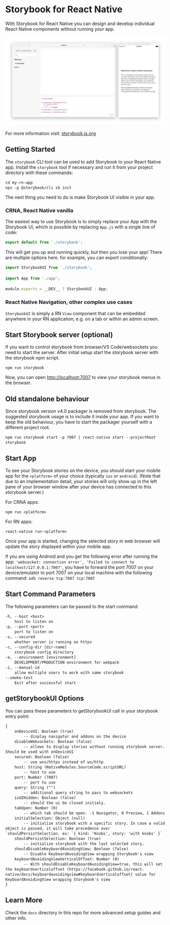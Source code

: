 # Storybook for React Native

With Storybook for React Native you can design and develop individual React Native components without running your app.

![Storybook Screenshot](docs/assets/readme/screenshot.png)

For more information visit: [storybook.js.org](https://storybook.js.org)

## Getting Started

The `storybook` CLI tool can be used to add Storybook to your React Native app. Install the `storybook` tool if necessary and run it from your project directory with these commands:

```shell
cd my-rn-app
npx -p @storybook/cli sb init
```

The next thing you need to do is make Storybook UI visible in your app.

### CRNA, React Native vanilla

The easiest way to use Storybook is to simply replace your App with the Storybook UI, which is possible by replacing `App.js` with a single line of code:

```js
export default from './storybook';
```

This will get you up and running quickly, but then you lose your app!
There are multiple options here. for example, you can export conditionally:

```js
import StorybookUI from './storybook';

import App from './app';

module.exports = __DEV__ ? StorybookUI : App;
```

### React Native Navigation, other complex use cases

`StorybookUI` is simply a RN `View` component that can be embedded anywhere in your RN application, e.g. on a tab or within an admin screen.

## Start Storybook server (optional)

If you want to control storybook from browser/VS Code/websockets you need to start the server.
After initial setup start the storybook server with the storybook npm script.

```shell
npm run storybook
```

Now, you can open <http://localhost:7007> to view your storybook menus in the browser.

## Old standalone behaviour

Since storybook version v4.0 packager is removed from storybook.
The suggested storybook usage is to include it inside your app.
If you want to keep the old behaviour, you have to start the packager yourself with a different project root.

```
npm run storybook start -p 7007 | react-native start --projectRoot storybook
```

## Start App

To see your Storybook stories on the device, you should start your mobile app for the `<platform>` of your choice (typically `ios` or `android`). (Note that due to an implementation detail, your stories will only show up in the left pane of your browser window after your device has connected to this storybook server.)

For CRNA apps:

    npm run <platform>

For RN apps:

    react-native run-<platform>

Once your app is started, changing the selected story in web browser will update the story displayed within your mobile app.

If you are using Android and you get the following error after running the app: `'websocket: connection error', 'Failed to connect to localhost/127.0.0.1:7007'`, you have to forward the port 7007 on your device/emulator to port 7007 on your local machine with the following command:
`adb reverse tcp:7007 tcp:7007`

## Start Command Parameters

The following parameters can be passed to the start command:

```
-h, --host <host>
    host to listen on
-p, --port <port>
    port to listen on
-s, --secured
    whether server is running on https
-c, --config-dir [dir-name]
    storybook config directory
-e, --environment [environment]
    DEVELOPMENT/PRODUCTION environment for webpack
-i, --manual-id
    allow multiple users to work with same storybook
--smoke-test
    Exit after successful start
```

## getStorybookUI Options

You can pass these parameters to getStorybookUI call in your storybook entry point:

```
{
    onDeviceUI: Boolean (true)
        -- display navigator and addons on the device
    disableWebsockets: Boolean (false)
        -- allows to display stories without running storybook server. Should be used with onDeviceUI
    secured: Boolean (false)
        -- use wss/https instead of ws/http
    host: String (NativeModules.SourceCode.scriptURL)
        -- host to use
    port: Number (7007)
        -- port to use
    query: String ("")
        -- additional query string to pass to websockets
    isUIHidden: Boolean (false)
        -- should the ui be closed initialy.
    tabOpen: Number (0)
        -- which tab should be open. -1 Navigator, 0 Preview, 1 Addons
    initialSelection: Object (null)
        -- initialize storybook with a specific story. In case a valid object is passed, it will take precedence over `shouldPersistSelection. ex: `{ kind: 'Knobs', story: 'with knobs' }`
    shouldPersistSelection: Boolean (true)
        -- initialize storybook with the last selected story.
    shouldDisableKeyboardAvoidingView: Boolean (false)
        -- Disable KeyboardAvoidingView wrapping Storybook's view
    keyboardAvoidingViewVerticalOffset: Number (0)
        -- With shouldDisableKeyboardAvoidingView=true, this will set the keyboardverticaloffset (https://facebook.github.io/react-native/docs/keyboardavoidingview#keyboardverticaloffset) value for KeyboardAvoidingView wrapping Storybook's view
}
```

## Learn More

Check the `docs` directory in this repo for more advanced setup guides and other info.

